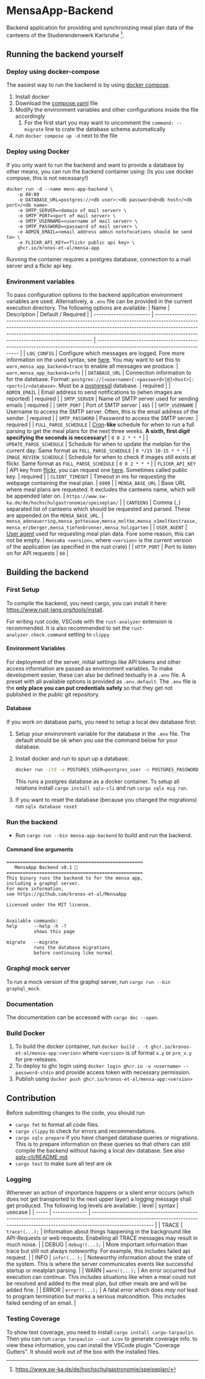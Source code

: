 # MensaApp-Backend
Backend application for providing and synchronizing meal plan data of the canteens of the Studierendenwerk Karlsruhe [^1].

[^1]: https://www.sw-ka.de/de/hochschulgastronomie/speiseplan/


## Running the backend yourself

### Deploy using docker-compose
The easiest way to run the backend is by using [docker compose](https://docs.docker.com/compose/). 
1. Install docker
2. Download the [compose.yaml](compose.yaml?raw=true) file
3. Modify the environment variables and other configurations inside the file accordingly
   1. For the first start you may want to uncomment the `command: --migrate` line to crate the database schema automatically
4. run `docker compose up -d` next to the file

### Deploy using Docker
If you only want to run the backend and want to provide a database by other means, you can run the backend container using:
(Is you use docker compose, this is not necessary!) 
```
docker run -d --name mens-app-backend \
    -p 80:80
    -e DATABASE_URL=postgres://<db user>:<db password>@<db host>/<db port>/<db name>
    -e SMTP_SERVER=<domain of mail server> \
    -e SMTP_PORT=<port of mail server> \
    -e SMTP_USERNAME=<username of mail server> \
    -e SMTP_PASSWORD=<password of mail server> \
    -e ADMIN_EMAIL=<email address admin notofocations should be send to> \
    -e FLICKR_API_KEY=<flickr public api key> \
    ghcr.io/kronos-et-al/mensa-app
```

Running the container requires a postgres database, connection to a mail server and a flickr api key.


### Environment variables
To pass configuration options to the backend application environment variables are used.
Alternatively, a `.env` file can be provided in the current execution directory.
The following options are available:
| Name                    | Description                                                                                                                                                                                                                                                                                    | Default / Required                                                                                                           |
| ----------------------- | ---------------------------------------------------------------------------------------------------------------------------------------------------------------------------------------------------------------------------------------------------------------------------------------------- | ---------------------------------------------------------------------------------------------------------------------------- |
| `LOG_CONFIG`            | Configure which messages are logged. Fore more information on the used syntax, see [here](https://docs.rs/tracing-subscriber/latest/tracing_subscriber/filter/struct.EnvFilter.html#directives). You may want to set this to `warn,mensa_app_backend=trace` to enable all messages we produce. | `warn,mensa_app_backend=info`                                                                                                |
| `DATABASE_URL`          | Connection information to for the datebase. Format: `postgres://[<username>[:<password>]@]<host>[:<port>]/<database>`. Must be a [postgresql](https://www.postgresql.org/) database.                                                                                                           | required                                                                                                                     |
| `ADMIN_EMAIL`           | Email address to send notifications to (when images are reported)                                                                                                                                                                                                                              | required                                                                                                                     |
| `SMTP_SERVER`           | Name of SMTP server used for sending emails                                                                                                                                                                                                                                                    | required                                                                                                                     |
| `SMTP_PORT`             | Port of SMTP server                                                                                                                                                                                                                                                                            | `465`                                                                                                                        |
| `SMTP_USERNAME`         | Username to access the SMTP server. Often, this is the email address of the sender.                                                                                                                                                                                                            | required                                                                                                                     |
| `SMTP_PASSWORD`         | Password to access the SMTP server.                                                                                                                                                                                                                                                            | required                                                                                                                     |
| `FULL_PARSE_SCHEDULE`   | [Cron](https://cron.help/)-**like** schedule for when to run a full parsing to get the meal plans for the next three weeks. **A sixth, first _digit_ specifying the seconds is neccessary!**                                                                                                   | `0 0 2 * * *`                                                                                                                |
| `UPDATE_PARSE_SCHEDULE` | Schedule for when to update the melplan for the current day. Same format as `FULL_PARSE_SCHEDULE`                                                                                                                                                                                              | `0 */15 10-15 * * *`                                                                                                         |
| `IMAGE_REVIEW_SCHEDULE` | Schedule for when to check if images still exists at flickr. Same format as `FULL_PARSE_SCHEDULE`                                                                                                                                                                                              | `0 0 2 * * *`                                                                                                                |
| `FLICKR_API_KEY`        | API key from [flickr](https://www.flickr.com/), you can request one [here](https://www.flickr.com/services/api/misc.api_keys.html). Sometimes called public key.                                                                                                                               | required                                                                                                                     |
| `CLIENT_TIMEOUT`        | Timeout in ms for requesting the webpage containing the meal plan.                                                                                                                                                                                                                             | `6000`                                                                                                                       |
| `MENSA_BASE_URL`        | Base URL where meal plans are requested. It excludes the canteens name, which will be appended later on.                                                                                                                                                                                       | `https://www.sw-ka.de/de/hochschulgastronomie/speiseplan/`                                                                   |
| `CANTEENS`              | Comma (`,`) separated list of canteens which should be requested and parsed. These are appended on the `MENSA_BASE_URL`.                                                                                                                                                                       | `mensa_adenauerring,mensa_gottesaue,mensa_moltke,mensa_x1moltkestrasse,mensa_erzberger,mensa_tiefenbronner,mensa_holzgarten` |
| `USER_AGENT`            | [User agent](https://developer.mozilla.org/en-US/docs/Web/HTTP/Headers/User-Agent) used for requesting meal plan data. Fore some reason, this can not be empty.                                                                                                                                | `MensaKa <version>`, where `<version>` is the current version of the application (as specified in the rust crate)            |
| `HTTP_PORT`             | Port to listen on for API requests                                                                                                                                                                                                                                                             | `80`                                                                                                                         |



## Building the backend

### First Setup
To compile the backend, you need cargo, you can install it here: https://www.rust-lang.org/tools/install.

For writing rust code, VSCode with the `rust-analyzer` extension is recommended.
It is also recommended to set the `rust-analyzer.check.command` setting to `clippy`

#### Environment Variables
For deployment of the server, initial settings like API tokens and other access information are passed as environment variables.
To make development easier, these can also be defined textually in a `.env` file. A preset with all available options is provided as `.env.default`. The `.env` file is the **only place you can put credentials safely** so that they get not published in the _public_ git repository.

#### Database
If you work on database parts, you need to setup a local dev database first:
1. Setup your environment variable for the database in the `.env` file. The default should be ok when you use the command below for your database.

2. Install docker and run to spun up a database:
    ```bash
    docker run -itd -e POSTGRES_USER=postgres_user -e POSTGRES_PASSWORD=secret_password -e POSTGRES_HOST_AUTH_METHOD=trust -e POSTGRES_DB=mensa_app -p 5432:5432 -v data:/var/lib/postgresql/data --name postgresql postgres
    ```
    This runs a postgres database as a docker container.
    To setup all relations install `cargo install sqlx-cli` and run `cargo sqlx mig run`.

3. If you want to reset the database (because you changed the migrations) run `sqlx database reset`


### Run the backend
- Run `cargo run --bin mensa-app-backend` to build and run the backend.

#### Command line arguments
```
==================================================
   MensaApp Backend v0.1 🥘
==================================================
This binary runs the backend to for the mensa app,
including a graphql server.
For more information,
see https://github.com/kronos-et-al/MensaApp

Licensed under the MIT license.


Available commands:
help      --help -h -?
          shows this page

migrate   --migrate
          runs the database migrations
          before continuing like normal

```

### Graphql mock server
To run a mock version of the graphql server, run `cargo run --bin graphql_mock`.

### Documentation
The documentation can be accessed with `cargo doc --open`.


### Build Docker
1. To build the docker container, run `docker build . -t ghcr.io/kronos-et-al/mensa-app:<verion>` where `<version>` is of format `x.y` or `pre_x.y` for pre-releases.
2. To deploy to ghc login using `docker login ghcr.io -u <username> --password-stdin` and provide access token with necessary permission.
3. Publish using `docker push ghcr.io/kronos-et-al/mensa-app:<version>`




## Contribution
Before submitting changes to the code, you should run
- `cargo fmt` to format all code files.
- `cargo clippy` to check for errors and recommendations.
- `cargo sqlx prepare` if you have changed database queries or migrations. This is to prepare information on these queries so that others can still compile the backend without having a local dev database. See also [sqlx-cli/README.md](https://github.com/launchbadge/sqlx/blob/main/sqlx-cli/README.md#enable-building-in-offline-mode-with-query).
- `cargo test` to make sure all test are ok

### Logging
Whenever an action of importance happens or a silent error occurs (which does not get transported to the next upper layer) a logging message shall get produced.
The following log levels are available:
| level | syntax         | usecase                                                                                                                                                                               |
| ----- | -------------- | ------------------------------------------------------------------------------------------------------------------------------------------------------------------------------------- |
| TRACE | `trace!(...);` | Information about things happening in the background like API-Requests or web requests. Enabeling all TRACE messages may result in much noise.                                        |
| DEBUG | `debug!(...);` | More important information than trace but still not always noteworthy. For example, this includes failed api request.                                                                 |
| INFO  | `info!(...);`  | Noteworthy information about the state of the system. This is where the server communicates events like successful startup or mealplan parsing.                                       |
| WARN  | `warn!(...);`  | An error occurred but execution can continue. This includes situations like when a meal could not be resolved and added to the meal plan, but other meals are and will be added fine. |
| ERROR | `error!(...);` | A fatal error which does _may not_ lead to program termination but marks a serious malcondition. This includes failed sending of an email.                                            |


### Testing Coverage

To show test coverage, you need to install `cargo install cargo-tarpaulin`. Then you can run `cargo tarpaulin --out Lcov` to generate coverage info.
to view these information, you can install the VSCode plugin "Coverage Gutters". It should work out of the box with the installed files.

